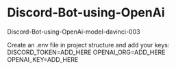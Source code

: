 # Discord-Bot-using-OpenAi
Discord-Bot-using-OpenAi-model-davinci-003


Create an .env file in project structure and add your keys:
DISCORD_TOKEN=ADD_HERE
OPENAI_ORG=ADD_HERE
OPENAI_KEY=ADD_HERE
